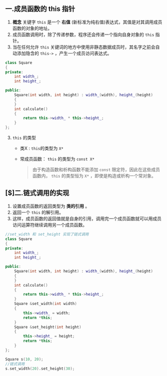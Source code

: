 ## 一.成员函数的 this 指针
1.	**概念** 关键字 `this` 是一个 **右值** (新标准为纯右值)表达式，其值是对其调用成员函数的对象的地址。
2.	成员函数调用时，除了传递参数，程序还会传递一个指向自身对象的 `this` 指针。
3.	当在任何允许 `this` 关键词的地方中使用非静态数据成员时，其名字之前会自动添加隐含的 `this->` ，产生一个成员访问表达式。
```c++
class Square
{
private:
    int width_;
    int height_;

public:
    Square(int width, int height) : width_(width), height_(height)
    {
    }
    int calculate()
    {
        return this->width_ * this->height_;
    }
};
```
3.	`this` 的类型
	+	类X :  `this`的类型为  `X*`
	+	常成员函数： `this` 的类型为 `const X*`
		
		> 由于构造函数和析构函数不能添加 `const` 限定符，因此在这些成员函数内，  `this` 的类型恒为  `X*` ，即使是构造或析构一个常对象。

## [$]二.链式调用的实现
1.	设置成员函数的返回类型为 **类的引用** 。
2.	返回一个 `this` 的解引用。
3.	这样，成员函数的返回值就是自身的引用，调用完一个成员函数就可以用成员访问运算符继续调用另一个成员函数。
```c++
//set_width 和 set_height 实现了链式调用
class Square
{
private:
    int width_;
    int height_;

public:
    Square(int width, int height) : width_(width), height_(height)
    {
    }
    int calculate()
    {
        return this->width_ * this->height_;
    }
    Square &set_width(int width)
    {
        this->width_ = width;
        return *this;
    }
    Square &set_height(int height)
    {
        this->height_ = height;
        return *this;
    }
};
```
```c++
Square s(10, 20);
//链式调用
s.set_width(20).set_height(30);
```

